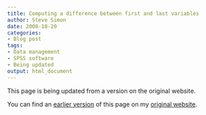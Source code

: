 ```yaml
---
title: Computing a difference between first and last variables
author: Steve Simon
date: 2008-10-20
categories:
- Blog post
tags:
- Data management
- SPSS software
- Being updated
output: html_document
---
```


This page is being updated from a version on the original website.

<!---More--->


You can find an [earlier version][sim1] of this page on my [original website][sim2].

[sim1]: http://www.pmean.com/08/ComputingDifference.html
[sim2]: http://www.pmean.com/original_site.html
